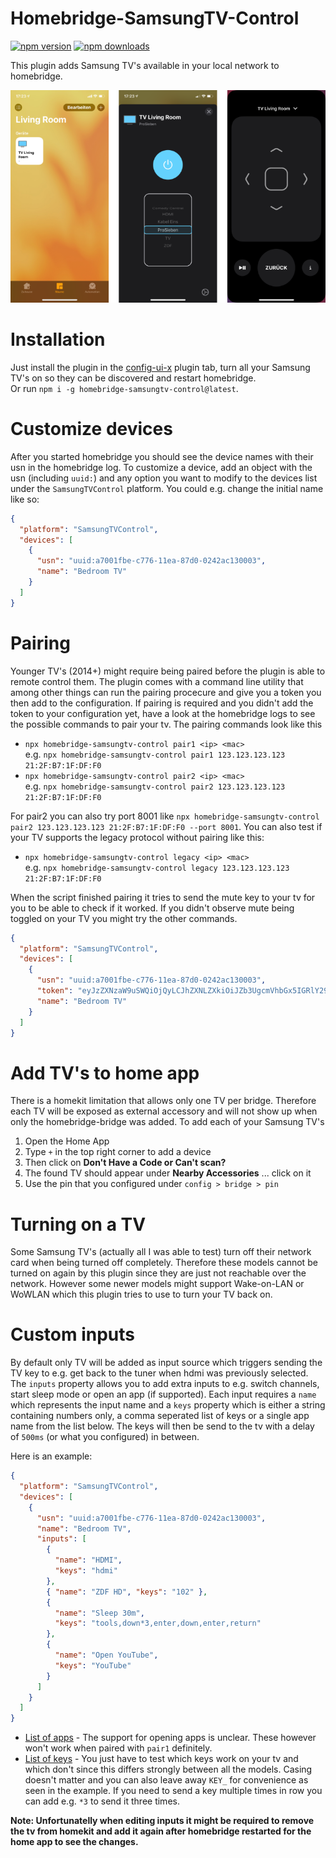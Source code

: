 # Homebridge-SamsungTV-Control

<a href="https://www.npmjs.com/package/homebridge-samsungtv-control"><img title="npm version" src="https://badgen.net/npm/v/homebridge-samsungtv-control?icon=npm" ></a>
<a href="https://www.npmjs.com/package/homebridge-samsungtv-control"><img title="npm downloads" src="https://badgen.net/npm/dt/homebridge-samsungtv-control?icon=npm"></a>

This plugin adds Samsung TV's available in your local network to homebridge.

<img src="assets/preview.png?raw=true" />

# Installation

Just install the plugin in the [config-ui-x](https://github.com/oznu/homebridge-config-ui-x) plugin tab, turn all your Samsung TV's on so they can be discovered and restart homebridge.  
Or run `npm i -g homebridge-samsungtv-control@latest`.

# Customize devices

After you started homebridge you should see the device names with their usn in the homebridge log. To customize a device, add an object with the usn (including `uuid:`) and any option you want to modify to the devices list under the `SamsungTVControl` platform. You could e.g. change the initial name like so:

```json
{
  "platform": "SamsungTVControl",
  "devices": [
    {
      "usn": "uuid:a7001fbe-c776-11ea-87d0-0242ac130003",
      "name": "Bedroom TV"
    }
  ]
}
```

# Pairing

Younger TV's (2014+) might require being paired before the plugin is able to remote control them. The plugin comes with a command line utility that among other things can run the pairing procecure and give you a token you then add to the configuration. If pairing is required and you didn't add the token to your configuration yet, have a look at the homebridge logs to see the possible commands to pair your tv. The pairing commands look like this

- `npx homebridge-samsungtv-control pair1 <ip> <mac>`  
  e.g. `npx homebridge-samsungtv-control pair1 123.123.123.123 21:2F:B7:1F:DF:F0`
- `npx homebridge-samsungtv-control pair2 <ip> <mac>`  
  e.g. `npx homebridge-samsungtv-control pair2 123.123.123.123 21:2F:B7:1F:DF:F0`

For pair2 you can also try port 8001 like `npx homebridge-samsungtv-control pair2 123.123.123.123 21:2F:B7:1F:DF:F0 --port 8001`.
You can also test if your TV supports the legacy protocol without pairing like this:

- `npx homebridge-samsungtv-control legacy <ip> <mac>`  
  e.g. `npx homebridge-samsungtv-control legacy 123.123.123.123 21:2F:B7:1F:DF:F0`

When the script finished pairing it tries to send the mute key to your tv for you to be able to check if it worked. If you didn't observe mute being toggled on your TV you might try the other commands.

```json
{
  "platform": "SamsungTVControl",
  "devices": [
    {
      "usn": "uuid:a7001fbe-c776-11ea-87d0-0242ac130003",
      "token": "eyJzZXNzaW9uSWQiOjQyLCJhZXNLZXkiOiJZb3UgcmVhbGx5IGRlY29kZWQgdGhpcz8g8J+YiSJ9==",
      "name": "Bedroom TV"
    }
  ]
}
```

# Add TV's to home app

There is a homekit limitation that allows only one TV per bridge. Therefore each TV will be exposed as external accessory and will not show up when only the homebridge-bridge was added. To add each of your Samsung TV's

1. Open the Home App
2. Type `+` in the top right corner to add a device
3. Then click on **Don't Have a Code or Can't scan?**
4. The found TV should appear under **Nearby Accessories** ... click on it
5. Use the pin that you configured under `config > bridge > pin`

# Turning on a TV

Some Samsung TV's (actually all I was able to test) turn off their network card when being turned off completely. Therefore these models cannot be turned on again by this plugin since they are just not reachable over the network. However some newer models might support Wake-on-LAN or WoWLAN which this plugin tries to use to turn your TV back on.

# Custom inputs

By default only TV will be added as input source which triggers sending the TV key to e.g. get back to the tuner when hdmi was previously selected. The `inputs` property allows you to add extra inputs to e.g. switch channels, start sleep mode or open an app (if supported). Each input requires a `name` which represents the input name and a `keys` property which is either a string containing numbers only, a comma seperated list of keys or a single app name from the list below. The keys will then be send to the tv with a delay of `500ms` (or what you configured) in between.

Here is an example:

```json
{
  "platform": "SamsungTVControl",
  "devices": [
    {
      "usn": "uuid:a7001fbe-c776-11ea-87d0-0242ac130003",
      "name": "Bedroom TV",
      "inputs": [
        {
          "name": "HDMI",
          "keys": "hdmi"
        },
        { "name": "ZDF HD", "keys": "102" },
        {
          "name": "Sleep 30m",
          "keys": "tools,down*3,enter,down,enter,return"
        },
        {
          "name": "Open YouTube",
          "keys": "YouTube"
        }
      ]
    }
  ]
}
```

- [List of apps](https://github.com/Toxblh/samsung-tv-control/blob/HEAD/src/apps.ts) - The support for opening apps is unclear. These however won't work when paired with `pair1` definitely.
- [List of keys](https://github.com/Toxblh/samsung-tv-control/blob/master/src/keys.ts) - You just have to test which keys work on your tv and which don't since this differs strongly between all the models. Casing doesn't matter and you can also leave away `KEY_` for convenience as seen in the example. If you need to send a key multiple times in row you can add e.g. `*3` to send it three times.

**Note: Unfortunatelly when editing inputs it might be required to remove the tv from homekit and add it again after homebridge restarted for the home app to see the changes.**
